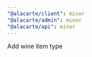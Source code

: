 ```yaml
---
"@alacarte/client": minor
"@alacarte/admin": minor
"@alacarte/api": minor
---
```


Add wine item type
